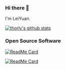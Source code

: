 ### Hi there 👋

I'm LeiYuan.

[![thorly's github stats](https://github-readme-stats.vercel.app/api?username=thorly&show_icons=true&theme=solarized-dark&hide_border=true)](https://github.com/anuraghazra/github-readme-stats)


### Open Source Software

[![ReadMe Card](https://github-readme-stats.vercel.app/api/pin/?username=thorly&repo=TintPy&show_icons=true&theme=solarized-dark&hide_border=true&show_owner=true)](https://github.com/thorly/TintPy)

[![ReadMe Card](https://github-readme-stats.vercel.app/api/pin/?username=thorly&repo=SNAP2StaMPS&show_icons=true&theme=solarized-dark&hide_border=true&show_owner=true)](https://github.com/thorly/SNAP2StaMPS)

